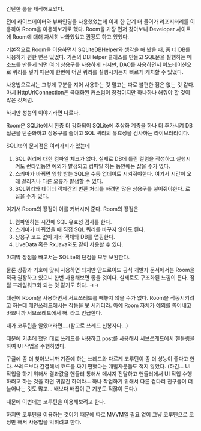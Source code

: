 간단한 룸을 제작해보았다.

전에 라이브데이터와 뷰바인딩을 사용했었는데 이제 한 단계 더 들어가 리포지터리를 이용하여 Room을 이용해보기로 했다.
Room을 가장 먼저 찾아보니 Developer 사이트에 Room에 대해 자세히 나와있었고 권장도 하고 있었다.

기본적으로 Room을 이용하면서 SQLiteDBHelper와 생각을 해 봤을 때, 좀 더 DB를 사용하기 편한 면은 있었다.
기존의 DBHelper 클래스를 만들고 SQL문을 실행하는 메소드를 만들게 되면 여러 상용구를 사용하게 되지만, DAO를 사용하면서 어노테이션으로 쿼리를 넣기 때문에 한번에 어떤 쿼리를 실행시키는지 빠르게 캐치할 수 있었다.

사용법으로서는 그렇게 구분을 지어 사용하는 것 말고는 따로 불편한 점은 없는 것 같다. 마치 HttpUrlConnection은 극대화된 커스텀이 장점이지만 하나하나 해줘야 할 것이 많은 것처럼.

하지만 성능의 이야기라면 다르다.

Room은 SQLite에서 한층 더 강화되어 SQLite에 추상화 계층을 하나 더 추가시켜 DB접근을 단순화하고 상용구를 줄이고 SQL 쿼리의 유효성을 검사하는 라이브러리이다.

SQLite의 문제점은 여러가지가 있는데
  1. SQL 쿼리에 대한 컴파일 체크가 없다. 실제로 DB에 틀린 컬럼을 작성하고 실행시켜도 런타임동안 예외가 발생되고 컴파일 하는 동안에는 잡을 수가 없다.
  2. 스키마가 바뀌면 영향 받는 SQL을 수동 업데이트 시켜줘야한다. 여기서 시간이 오래 걸리거나 다른 오류가 발생할 수 있다.
  3. SQL쿼리와 데이터 객체간의 변환 처리를 하려면 많은 상용구를 넣어줘야한다.
로 꼽을 수가 있다.

여기서 Room의 장점이 이를 커버시켜 준다.
Room의 장점은
  1. 컴파일하는 시간에 SQL 유효성 검사를 한다.
  2. 스키마가 바뀌었을 때 직접 SQL 쿼리를 바꾸지 않아도 된다.
  3. 상용구 코드 없이 자바 객체와 DB를 맵핑한다.
  4. LiveData 혹은 RxJava와도 같이 사용할 수 있다.
  
마지막 장점을 빼고서는 SQLite의 단점을 모두 보완한다.

물론 상황과 기호에 맞춰 사용하면 되지만 안드로이드 공식 개발자 문서에서는 Room을 적극 권장하고 있으니 한번 사용해보면 좋을 것이다. 실제로도 구조화된 느낌이 든다. 점점 프레임워크화 되는 것 같기도 하다. ㅋㅋ

대신에 Room을 사용하면서 서브쓰레드를 빼놓지 않을 수가 없다. Room을 작동시키려고 하는데 메인쓰레드에서는 작동을 못 시키더라. 아예 Room 자체가 예외를 뿜어내고 바쁘니까 서브쓰레드에서 해. 라고 언급한다.

내가 코루틴을 알았더라면....(참고로 쓰레드 신봉자다...)

때문에 기존에 했던 대로 쓰레드를 사용하고 post를 사용해서 서브쓰레드에서 핸들링을 하여 UI 작업을 수행하였다.

구글에 좀 더 찾아보니까 기존에 하는 쓰레드와 다르게 코루틴이 좀 더 성능이 좋다고 한다. 쓰레드보다 간결해서 코드를 짜기 편했다는 개발자분들도 적지 않았다. (하긴... UI 작업을 하기 위해서 결과값을 핸들러 통해서 메시지 전달하고 핸들러에서 UI 작업 수행하려고 하는 것을 하면 귀찮긴 하더라... 하나 작업하기 위해서 다른 곁다리 친구들이 더 늘어나는 것도 많고... 배보다 배꼽이 큰 기분도 적잖이 든다.)

때문에 이번에는 코루틴을 이용해보려고 한다.

하지만 코루틴을 이용하는 것이기 때문에 따로 MVVM일 필요 없이 그냥 코루틴으로 코딩만 해서 사용법을 익히려고 한다.
